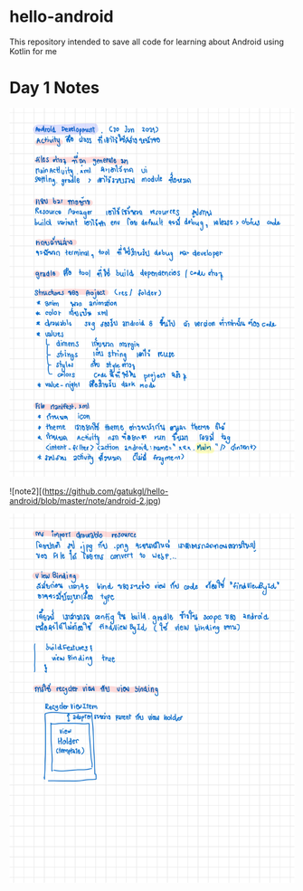# hello-android
This repository intended to save all code for learning about Android using Kotlin for me 

# Day 1 Notes
![note1](https://github.com/gatukgl/hello-android/blob/master/note/android-1.jpg)

![note2][(https://github.com/gatukgl/hello-android/blob/master/note/android-2.jpg)

![note3](https://github.com/gatukgl/hello-android/blob/master/note/android-3.jpg)
